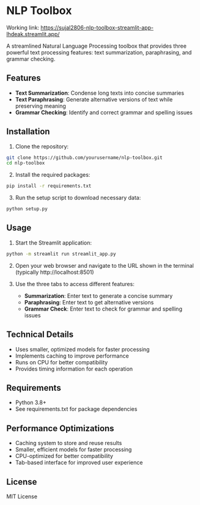# NLP Toolbox
Working link: https://sujal2806-nlp-toolbox-streamlit-app-lhdeak.streamlit.app/

A streamlined Natural Language Processing toolbox that provides three powerful text processing features: text summarization, paraphrasing, and grammar checking.

## Features

- **Text Summarization**: Condense long texts into concise summaries
- **Text Paraphrasing**: Generate alternative versions of text while preserving meaning
- **Grammar Checking**: Identify and correct grammar and spelling issues

## Installation

1. Clone the repository:
```bash
git clone https://github.com/yourusername/nlp-toolbox.git
cd nlp-toolbox
```

2. Install the required packages:
```bash
pip install -r requirements.txt
```

3. Run the setup script to download necessary data:
```bash
python setup.py
```

## Usage

1. Start the Streamlit application:
```bash
python -m streamlit run streamlit_app.py
```

2. Open your web browser and navigate to the URL shown in the terminal (typically http://localhost:8501)

3. Use the three tabs to access different features:
   - **Summarization**: Enter text to generate a concise summary
   - **Paraphrasing**: Enter text to get alternative versions
   - **Grammar Check**: Enter text to check for grammar and spelling issues

## Technical Details

- Uses smaller, optimized models for faster processing
- Implements caching to improve performance
- Runs on CPU for better compatibility
- Provides timing information for each operation

## Requirements

- Python 3.8+
- See requirements.txt for package dependencies

## Performance Optimizations

- Caching system to store and reuse results
- Smaller, efficient models for faster processing
- CPU-optimized for better compatibility
- Tab-based interface for improved user experience

## License

MIT License